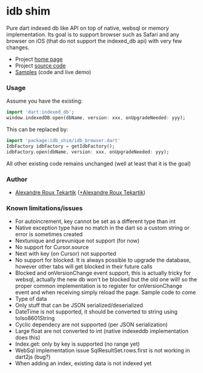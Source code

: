 # idb shim

Pure dart indexed db like API on top of native, websql or memory implementation. Its goal is to support browser such as
Safari and any browser on iOS (that do not support the indexed_db api) with very few changes.

* Project [home page](http://alextekartik.github.io/idb_shim.dart/)
* Project [source code](https://github.com/alextekartik/idb_shim.dart)
* [Samples](https://alextekartik.github.io/idb_shim_samples.dart) (code and live demo)

### Usage

Assume you have the existing:

```dart
import 'dart:indexed_db';
window.indexedDB.open(dbName, version: xxx, onUpgradeNeeded: yyy);
```

This can be replaced by:

```dart
import 'package:idb_shim/idb_browser.dart'
IdbFactory idbFactory = getIdbFactory();
idbFactory.open(dbName, version: xxx, onUpgradeNeeded: yyy);
```

All other existing code remains unchanged (well at least that it is the goal)

### Author
 * [Alexandre Roux Tekartik](https://github.com/alextekartik) ([+Alexandre Roux Tekartik](https://plus.google.com/+AlexandreRouxTekartik/about))
 
### Known limitations/issues

* For autoincrement, key cannot be set as a different type than int
* Native exception type have no match in the dart so a custom string or error is sometimes created
* Nextunique and prevunique not support (for now)
* No support for Cursor.source
* Next with key (on Cursor) not supported
* No support for blocked. It is always possible to upgrade the database, however other tabs will get blocked in their future calls
* Blocked and onVersionChange event support, this is actually tricky for websql, actually the new db won't be blocked but the old one will!
  so the proper common implementation is to register for onVersionChange event and when receiving simply reload the page. Sample code to come
* Type of data
 * Only stuff that can be JSON serialized/deserialized
 * DateTime is not supported, it should be converted to string using toIso8601String
 * Cyclic dependecy are not supported (per JSON serialization)
 * Large float are not converted to int (native indexeddb implementation does this)
* Index.get: only by key is supported (no range yet)
* WebSql implementation issue SqlResultSet.rows.first is not working in dart2js (bug?)
* When adding an index, existing data is not indexed yet

